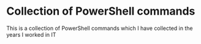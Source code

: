 # Collection of PowerShell commands

This is a collection of PowerShell commands which I have collected in the years I worked in IT